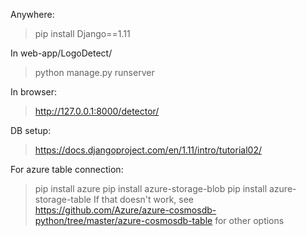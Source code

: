 Anywhere:
> pip install Django==1.11

In web-app/LogoDetect/
> python manage.py runserver

In browser:
> http://127.0.0.1:8000/detector/

DB setup:
> https://docs.djangoproject.com/en/1.11/intro/tutorial02/

For azure table connection:
> pip install azure
> pip install azure-storage-blob
> pip install azure-storage-table
If that doesn't work, see https://github.com/Azure/azure-cosmosdb-python/tree/master/azure-cosmosdb-table for other options
